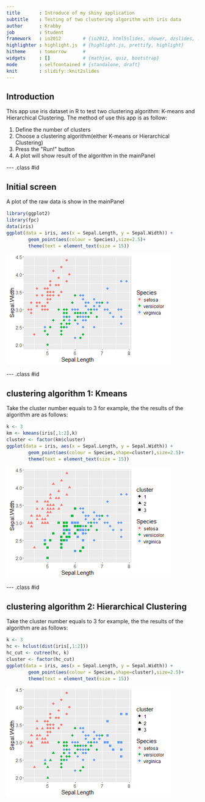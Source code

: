 ```yaml
---
title       : Introduce of my shiny application
subtitle    : Testing of two clustering algorithm with iris data
author      : Krabby
job         : Student
framework   : io2012        # {io2012, html5slides, shower, dzslides, ...}
highlighter : highlight.js  # {highlight.js, prettify, highlight}
hitheme     : tomorrow      # 
widgets     : []            # {mathjax, quiz, bootstrap}
mode        : selfcontained # {standalone, draft}
knit        : slidify::knit2slides
---
```


## Introduction
This app use iris dataset in R to test two clustering algorithm: K-means and Hierarchical Clustering.
The method of use this app is as follow:

1. Define the number of clusters
2. Choose a clustering algorithm(either K-means or Hierarchical Clustering)
3. Press the "Run!" button
4. A plot will show result of the algorithm in the mainPanel

--- .class #id 

## Initial screen
A plot of the raw data is show in the mainPanel

```r
library(ggplot2)
library(fpc)
data(iris)
ggplot(data = iris, aes(x = Sepal.Length, y = Sepal.Width)) + 
        geom_point(aes(colour = Species),size=2.5)+
        theme(text = element_text(size = 15))
```

![plot of chunk unnamed-chunk-1](assets/fig/unnamed-chunk-1-1.png)

--- .class #id 

## clustering algorithm 1: Kmeans
Take the cluster number equals to 3 for example, the the results of the algorithm are as follows:

```r
k <- 3
km <- kmeans(iris[,1:2],k)
cluster <- factor(km$cluster)
ggplot(data = iris, aes(x = Sepal.Length, y = Sepal.Width)) + 
        geom_point(aes(colour = Species,shape=cluster),size=2.5)+
        theme(text = element_text(size = 15))
```

![plot of chunk unnamed-chunk-2](assets/fig/unnamed-chunk-2-1.png)

--- .class #id 

## clustering algorithm 2: Hierarchical Clustering
Take the cluster number equals to 3 for example, the the results of the algorithm are as follows:

```r
k <- 3
hc <- hclust(dist(iris[,1:2]))
hc_cut <- cutree(hc, k)
cluster <- factor(hc_cut)
ggplot(data = iris, aes(x = Sepal.Length, y = Sepal.Width)) + 
        geom_point(aes(colour = Species,shape=cluster),size=2.5)+
        theme(text = element_text(size = 15))
```

![plot of chunk unnamed-chunk-3](assets/fig/unnamed-chunk-3-1.png)
